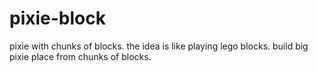 # pixie-block
pixie with chunks of blocks. the idea is like playing lego blocks. build big pixie place from chunks of blocks. 
